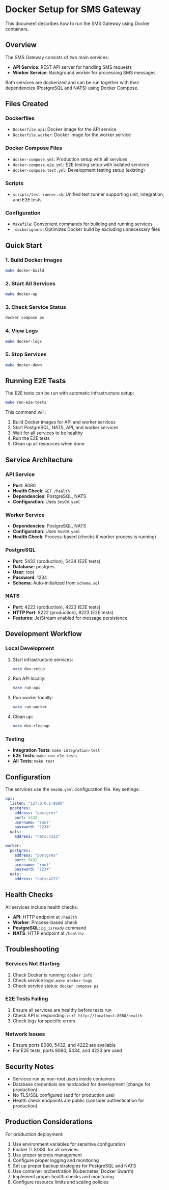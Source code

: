 # Docker Setup for SMS Gateway

This document describes how to run the SMS Gateway using Docker containers.

## Overview

The SMS Gateway consists of two main services:
- **API Service**: REST API server for handling SMS requests
- **Worker Service**: Background worker for processing SMS messages

Both services are dockerized and can be run together with their dependencies (PostgreSQL and NATS) using Docker Compose.

## Files Created

### Dockerfiles
- `Dockerfile.api`: Docker image for the API service
- `Dockerfile.worker`: Docker image for the worker service

### Docker Compose Files
- `docker-compose.yml`: Production setup with all services
- `docker-compose.e2e.yml`: E2E testing setup with isolated services
- `docker-compose.test.yml`: Development testing setup (existing)

### Scripts
- `scripts/test-runner.sh`: Unified test runner supporting unit, integration, and E2E tests

### Configuration
- `Makefile`: Convenient commands for building and running services
- `.dockerignore`: Optimizes Docker build by excluding unnecessary files

## Quick Start

### 1. Build Docker Images
```bash
make docker-build
```

### 2. Start All Services
```bash
make docker-up
```

### 3. Check Service Status
```bash
docker compose ps
```

### 4. View Logs
```bash
make docker-logs
```

### 5. Stop Services
```bash
make docker-down
```

## Running E2E Tests

The E2E tests can be run with automatic infrastructure setup:

```bash
make run-e2e-tests
```

This command will:
1. Build Docker images for API and worker services
2. Start PostgreSQL, NATS, API, and worker services
3. Wait for all services to be healthy
4. Run the E2E tests
5. Clean up all resources when done

## Service Architecture

### API Service
- **Port**: 8080
- **Health Check**: `GET /health`
- **Dependencies**: PostgreSQL, NATS
- **Configuration**: Uses `SmsGW.yaml`

### Worker Service
- **Dependencies**: PostgreSQL, NATS
- **Configuration**: Uses `SmsGW.yaml`
- **Health Check**: Process-based (checks if worker process is running)

### PostgreSQL
- **Port**: 5432 (production), 5434 (E2E tests)
- **Database**: postgres
- **User**: root
- **Password**: 1234
- **Schema**: Auto-initialized from `schema.sql`

### NATS
- **Port**: 4222 (production), 4223 (E2E tests)
- **HTTP Port**: 8222 (production), 8223 (E2E tests)
- **Features**: JetStream enabled for message persistence

## Development Workflow

### Local Development
1. Start infrastructure services:
   ```bash
   make dev-setup
   ```

2. Run API locally:
   ```bash
   make run-api
   ```

3. Run worker locally:
   ```bash
   make run-worker
   ```

4. Clean up:
   ```bash
   make dev-cleanup
   ```

### Testing
- **Integration Tests**: `make integration-test`
- **E2E Tests**: `make run-e2e-tests`
- **All Tests**: `make test`

## Configuration

The services use the `SmsGW.yaml` configuration file. Key settings:

```yaml
api:
  listen: "127.0.0.1:8080"
  postgres:
    address: "postgres"
    port: 5432
    username: "root"
    password: "1234"
  nats:
    address: "nats:4222"

worker:
  postgres:
    address: "postgres"
    port: 5432
    username: "root"
    password: "1234"
  nats:
    address: "nats:4222"
```

## Health Checks

All services include health checks:

- **API**: HTTP endpoint at `/health`
- **Worker**: Process-based check
- **PostgreSQL**: `pg_isready` command
- **NATS**: HTTP endpoint at `/healthz`

## Troubleshooting

### Services Not Starting
1. Check Docker is running: `docker info`
2. Check service logs: `make docker-logs`
3. Check service status: `docker compose ps`

### E2E Tests Failing
1. Ensure all services are healthy before tests run
2. Check API is responding: `curl http://localhost:8080/health`
3. Check logs for specific errors

### Network Issues
- Ensure ports 8080, 5432, and 4222 are available
- For E2E tests, ports 8080, 5434, and 4223 are used

## Security Notes

- Services run as non-root users inside containers
- Database credentials are hardcoded for development (change for production)
- No TLS/SSL configured (add for production use)
- Health check endpoints are public (consider authentication for production)

## Production Considerations

For production deployment:
1. Use environment variables for sensitive configuration
2. Enable TLS/SSL for all services
3. Use proper secrets management
4. Configure proper logging and monitoring
5. Set up proper backup strategies for PostgreSQL and NATS
6. Use container orchestration (Kubernetes, Docker Swarm)
7. Implement proper health checks and monitoring
8. Configure resource limits and scaling policies